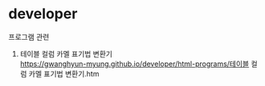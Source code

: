 # developer
프로그램 관련

1. 테이블 컬럼 카멜 표기법 변환기<br/>
https://gwanghyun-myung.github.io/developer/html-programs/테이블 컬럼 카멜 표기법 변환기.htm
